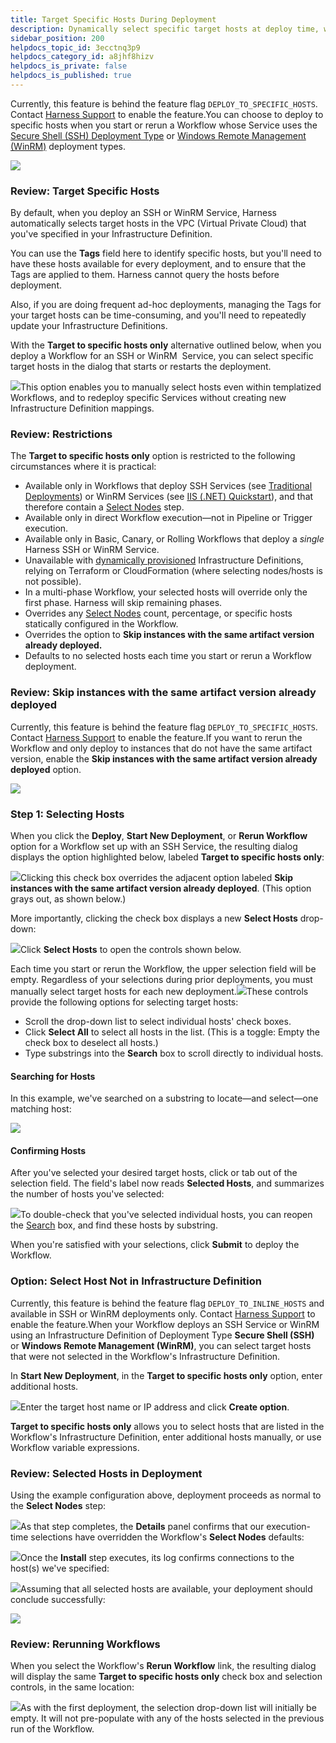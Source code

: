 ```yaml
---
title: Target Specific Hosts During Deployment
description: Dynamically select specific target hosts at deploy time, when starting or rerunning a traditional (SSH) deployment.
sidebar_position: 200
helpdocs_topic_id: 3ecctnq3p9
helpdocs_category_id: a8jhf8hizv
helpdocs_is_private: false
helpdocs_is_published: true
---
```


Currently, this feature is behind the feature flag `DEPLOY_TO_SPECIFIC_HOSTS`. Contact [Harness Support](mailto:support@harness.io) to enable the feature.You can choose to deploy to specific hosts when you start or rerun a Workflow whose Service uses the [Secure Shell (SSH) Deployment Type](https://docs.harness.io/article/6pwni5f9el-traditional-deployments-overview) or [Windows Remote Management (WinRM)](https://docs.harness.io/article/2oo63r9rwb-iis-net-quickstart) deployment types.

![](./static/specific-hosts-13.png)

### Review: Target Specific Hosts

By default, when you deploy an SSH or WinRM Service, Harness automatically selects target hosts in the VPC (Virtual Private Cloud) that you've specified in your Infrastructure Definition.

You can use the **Tags** field here to identify specific hosts, but you'll need to have these hosts available for every deployment, and to ensure that the Tags are applied to them. Harness cannot query the hosts before deployment.

Also, if you are doing frequent ad-hoc deployments, managing the Tags for your target hosts can be time-consuming, and you'll need to repeatedly update your Infrastructure Definitions.

With the **Target to specific hosts only** alternative outlined below, when you deploy a Workflow for an SSH or WinRM  Service, you can select specific target hosts in the dialog that starts or restarts the deployment.

![](./static/specific-hosts-14.png)This option enables you to manually select hosts even within templatized Workflows, and to redeploy specific Services without creating new Infrastructure Definition mappings.

### Review: Restrictions

The **Target to specific hosts only** option is restricted to the following circumstances where it is practical:

* Available only in Workflows that deploy SSH Services (see [Traditional Deployments](https://docs.harness.io/article/6pwni5f9el-traditional-deployments-overview)) or WinRM Services (see [IIS (.NET) Quickstart](https://docs.harness.io/article/2oo63r9rwb-iis-net-quickstart)), and that therefore contain a [Select Nodes](https://docs.harness.io/article/9h1cqaxyp9-select-nodes-workflow-step) step.
* Available only in direct Workflow execution—not in Pipeline or Trigger execution.
* Available only in Basic, Canary, or Rolling Workflows that deploy a *single* Harness SSH or WinRM Service.
* Unavailable with [dynamically provisioned](../infrastructure-provisioner/add-an-infra-provisioner.md) Infrastructure Definitions, relying on Terraform or CloudFormation (where selecting nodes/hosts is not possible).
* In a multi-phase Workflow, your selected hosts will override only the first phase. Harness will skip remaining phases.
* Overrides any [Select Nodes](https://docs.harness.io/article/9h1cqaxyp9-select-nodes-workflow-step) count, percentage, or specific hosts statically configured in the Workflow.
* Overrides the option to **Skip instances with the same artifact version already deployed.**
* Defaults to no selected hosts each time you start or rerun a Workflow deployment.

### Review: Skip instances with the same artifact version already deployed

Currently, this feature is behind the feature flag `DEPLOY_TO_SPECIFIC_HOSTS`. Contact [Harness Support](mailto:support@harness.io) to enable the feature.If you want to rerun the Workflow and only deploy to instances that do not have the same artifact version, enable the **Skip instances with the same artifact version already deployed** option.

![](./static/specific-hosts-15.png)

### Step 1: Selecting Hosts

When you click the **Deploy**, **Start New Deployment**, or **Rerun Workflow** option for a Workflow set up with an SSH Service, the resulting dialog displays the option highlighted below, labeled **Target to specific hosts only**:

![](./static/specific-hosts-16.png)Clicking this check box overrides the adjacent option labeled **Skip instances with the same artifact version already deployed**. (This option grays out, as shown below.)

More importantly, clicking the check box displays a new **Select Hosts** drop-down:

![](./static/specific-hosts-17.png)Click **Select Hosts** to open the controls shown below.

Each time you start or rerun the Workflow, the upper selection field will be empty. Regardless of your selections during prior deployments, you must manually select target hosts for each new deployment.![](./static/specific-hosts-18.png)These controls provide the following options for selecting target hosts:

* Scroll the drop-down list to select individual hosts' check boxes.
* Click **Select All** to select all hosts in the list. (This is a toggle: Empty the check box to deselect all hosts.)
* Type substrings into the **Search** box to scroll directly to individual hosts.

#### Searching for Hosts

In this example, we've searched on a substring to locate—and select—one matching host:

![](./static/specific-hosts-19.png)

#### Confirming Hosts

After you've selected your desired target hosts, click or tab out of the selection field. The field's label now reads **Selected Hosts**, and summarizes the number of hosts you've selected:

![](./static/specific-hosts-20.png)To double-check that you've selected individual hosts, you can reopen the [Search](#search) box, and find these hosts by substring.

When you're satisfied with your selections, click **Submit** to deploy the Workflow.

### Option: Select Host Not in Infrastructure Definition

Currently, this feature is behind the feature flag `DEPLOY_TO_INLINE_HOSTS` and available in SSH or WinRM deployments only. Contact [Harness Support](mailto:support@harness.io) to enable the feature.When your Workflow deploys an SSH Service or WinRM using an Infrastructure Definition of Deployment Type **Secure Shell (SSH)** or **Windows Remote Management (WinRM)**, you can select target hosts that were not selected in the Workflow's Infrastructure Definition.

In **Start New Deployment**, in the **Target to specific hosts only** option, enter additional hosts.

![](./static/specific-hosts-21.png)Enter the target host name or IP address and click **Create option**.

**Target to specific hosts only** allows you to select hosts that are listed in the Workflow's Infrastructure Definition, enter additional hosts manually, or use Workflow variable expressions.

### Review: Selected Hosts in Deployment

Using the example configuration above, deployment proceeds as normal to the **Select Nodes** step:

![](./static/specific-hosts-22.png)As that step completes, the **Details** panel confirms that our execution-time selections have overridden the Workflow's **Select Nodes** defaults:

![](./static/specific-hosts-23.png)Once the **Install** step executes, its log confirms connections to the host(s) we've specified:

![](./static/specific-hosts-24.png)Assuming that all selected hosts are available, your deployment should conclude successfully:

![](./static/specific-hosts-25.png)

### Review: Rerunning Workflows

When you select the Workflow's **Rerun Workflow** link, the resulting dialog will display the same **Target to specific hosts only** check box and selection controls, in the same location:

![](./static/specific-hosts-26.png)As with the first deployment, the selection drop-down list will initially be empty. It will not pre-populate with any of the hosts selected in the previous run of the Workflow.

